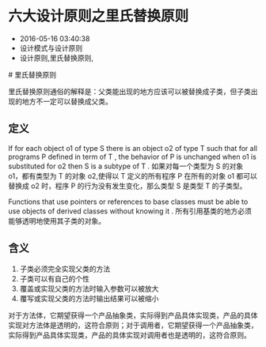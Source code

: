 # 六大设计原则之里氏替换原则
- 2016-05-16 03:40:38
- 设计模式与设计原则
- 设计原则,里氏替换原则,

<!--markdown--># 里氏替换原则

里氏替换原则通俗的解释是：父类能出现的地方应该可以被替换成子类，但子类出现的地方不一定可以替换成父类。

## 定义
If for each object o1 of type S there is an object o2 of type T such that for all programs P defined in term of T , the behavior of P is unchanged when o1 is substituted for o2 then S is a subtype of T .
如果对每一个类型为 S 的对象 o1，都有类型为 T 的对象 o2,使得以 T 定义的所有程序 P 在所有的对象 o1 都可以替换成 o2 时，程序 P 的行为没有发生变化，那么类型 S 是类型 T 的子类型。

Functions that use pointers or references to base classes must be able to use objects of derived classes without knowing it .
所有引用基类的地方必须能够透明地使用其子类的对象。

## 含义
1. 子类必须完全实现父类的方法
2. 子类可以有自己的个性
3. 覆盖或实现父类的方法时输入参数可以被放大
4. 覆写或实现父类的方法时输出结果可以被缩小

对于方法体，它期望获得一个产品抽象类，实际得到产品具体实现类，产品的具体实现对方法体是透明的，这符合原则；对于调用者，它期望获得一个产品抽象类，实际得到产品具体实现类，产品的具体实现对调用者也是透明的，这符合原则。

